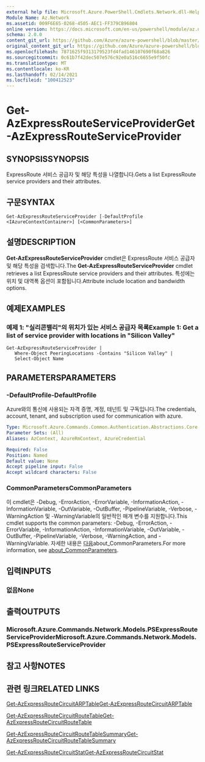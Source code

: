 ```yaml
---
external help file: Microsoft.Azure.PowerShell.Cmdlets.Network.dll-Help.xml
Module Name: Az.Network
ms.assetid: 009F6E65-0268-4505-AEC1-FF379CB96804
online version: https://docs.microsoft.com/en-us/powershell/module/az.network/get-azexpressrouteserviceprovider
schema: 2.0.0
content_git_url: https://github.com/Azure/azure-powershell/blob/master/src/Network/Network/help/Get-AzExpressRouteServiceProvider.md
original_content_git_url: https://github.com/Azure/azure-powershell/blob/master/src/Network/Network/help/Get-AzExpressRouteServiceProvider.md
ms.openlocfilehash: 7871625f9313179523fd4fad146107690f68a826
ms.sourcegitcommit: 0c61b7f42dec507e576c92e0a516c6655e9f50fc
ms.translationtype: MT
ms.contentlocale: ko-KR
ms.lasthandoff: 02/14/2021
ms.locfileid: "100412523"
---
```

# <span data-ttu-id="fb5a4-101">Get-AzExpressRouteServiceProvider</span><span class="sxs-lookup"><span data-stu-id="fb5a4-101">Get-AzExpressRouteServiceProvider</span></span>

## <span data-ttu-id="fb5a4-102">SYNOPSIS</span><span class="sxs-lookup"><span data-stu-id="fb5a4-102">SYNOPSIS</span></span>
<span data-ttu-id="fb5a4-103">ExpressRoute 서비스 공급자 및 해당 특성을 나열합니다.</span><span class="sxs-lookup"><span data-stu-id="fb5a4-103">Gets a list ExpressRoute service providers and their attributes.</span></span>

## <span data-ttu-id="fb5a4-104">구문</span><span class="sxs-lookup"><span data-stu-id="fb5a4-104">SYNTAX</span></span>

```
Get-AzExpressRouteServiceProvider [-DefaultProfile <IAzureContextContainer>] [<CommonParameters>]
```

## <span data-ttu-id="fb5a4-105">설명</span><span class="sxs-lookup"><span data-stu-id="fb5a4-105">DESCRIPTION</span></span>
<span data-ttu-id="fb5a4-106">**Get-AzExpressRouteServiceProvider** cmdlet은 ExpressRoute 서비스 공급자 및 해당 특성을 검색합니다.</span><span class="sxs-lookup"><span data-stu-id="fb5a4-106">The **Get-AzExpressRouteServiceProvider** cmdlet retrieves a list ExpressRoute service providers and their attributes.</span></span> <span data-ttu-id="fb5a4-107">특성에는 위치 및 대역폭 옵션이 포함됩니다.</span><span class="sxs-lookup"><span data-stu-id="fb5a4-107">Attribute include location and bandwidth options.</span></span>

## <span data-ttu-id="fb5a4-108">예제</span><span class="sxs-lookup"><span data-stu-id="fb5a4-108">EXAMPLES</span></span>

### <span data-ttu-id="fb5a4-109">예제 1: "실리콘밸리"의 위치가 있는 서비스 공급자 목록</span><span class="sxs-lookup"><span data-stu-id="fb5a4-109">Example 1: Get a list of service provider with locations in "Silicon Valley"</span></span>
```
Get-AzExpressRouteServiceProvider |
   Where-Object PeeringLocations -Contains "Silicon Valley" |
   Select-Object Name
```

## <span data-ttu-id="fb5a4-110">PARAMETERS</span><span class="sxs-lookup"><span data-stu-id="fb5a4-110">PARAMETERS</span></span>

### <span data-ttu-id="fb5a4-111">-DefaultProfile</span><span class="sxs-lookup"><span data-stu-id="fb5a4-111">-DefaultProfile</span></span>
<span data-ttu-id="fb5a4-112">Azure와의 통신에 사용되는 자격 증명, 계정, 테넌트 및 구독입니다.</span><span class="sxs-lookup"><span data-stu-id="fb5a4-112">The credentials, account, tenant, and subscription used for communication with azure.</span></span>

```yaml
Type: Microsoft.Azure.Commands.Common.Authentication.Abstractions.Core.IAzureContextContainer
Parameter Sets: (All)
Aliases: AzContext, AzureRmContext, AzureCredential

Required: False
Position: Named
Default value: None
Accept pipeline input: False
Accept wildcard characters: False
```

### <span data-ttu-id="fb5a4-113">CommonParameters</span><span class="sxs-lookup"><span data-stu-id="fb5a4-113">CommonParameters</span></span>
<span data-ttu-id="fb5a4-114">이 cmdlet은 -Debug, -ErrorAction, -ErrorVariable, -InformationAction, -InformationVariable, -OutVariable, -OutBuffer, -PipelineVariable, -Verbose, -WarningAction 및 -WarningVariable의 일반적인 매개 변수를 지원합니다.</span><span class="sxs-lookup"><span data-stu-id="fb5a4-114">This cmdlet supports the common parameters: -Debug, -ErrorAction, -ErrorVariable, -InformationAction, -InformationVariable, -OutVariable, -OutBuffer, -PipelineVariable, -Verbose, -WarningAction, and -WarningVariable.</span></span> <span data-ttu-id="fb5a4-115">자세한 내용은 [다음](http://go.microsoft.com/fwlink/?LinkID=113216)about_CommonParameters.</span><span class="sxs-lookup"><span data-stu-id="fb5a4-115">For more information, see [about_CommonParameters](http://go.microsoft.com/fwlink/?LinkID=113216).</span></span>

## <span data-ttu-id="fb5a4-116">입력</span><span class="sxs-lookup"><span data-stu-id="fb5a4-116">INPUTS</span></span>

### <span data-ttu-id="fb5a4-117">없음</span><span class="sxs-lookup"><span data-stu-id="fb5a4-117">None</span></span>

## <span data-ttu-id="fb5a4-118">출력</span><span class="sxs-lookup"><span data-stu-id="fb5a4-118">OUTPUTS</span></span>

### <span data-ttu-id="fb5a4-119">Microsoft.Azure.Commands.Network.Models.PSExpressRouteServiceProvider</span><span class="sxs-lookup"><span data-stu-id="fb5a4-119">Microsoft.Azure.Commands.Network.Models.PSExpressRouteServiceProvider</span></span>

## <span data-ttu-id="fb5a4-120">참고 사항</span><span class="sxs-lookup"><span data-stu-id="fb5a4-120">NOTES</span></span>

## <span data-ttu-id="fb5a4-121">관련 링크</span><span class="sxs-lookup"><span data-stu-id="fb5a4-121">RELATED LINKS</span></span>

[<span data-ttu-id="fb5a4-122">Get-AzExpressRouteCircuitARPTable</span><span class="sxs-lookup"><span data-stu-id="fb5a4-122">Get-AzExpressRouteCircuitARPTable</span></span>](Get-AzExpressRouteCircuitARPTable.md)

[<span data-ttu-id="fb5a4-123">Get-AzExpressRouteCircuitRouteTable</span><span class="sxs-lookup"><span data-stu-id="fb5a4-123">Get-AzExpressRouteCircuitRouteTable</span></span>](Get-AzExpressRouteCircuitRouteTable.md)

[<span data-ttu-id="fb5a4-124">Get-AzExpressRouteCircuitRouteTableSummary</span><span class="sxs-lookup"><span data-stu-id="fb5a4-124">Get-AzExpressRouteCircuitRouteTableSummary</span></span>](Get-AzExpressRouteCircuitRouteTableSummary.md)

[<span data-ttu-id="fb5a4-125">Get-AzExpressRouteCircuitStat</span><span class="sxs-lookup"><span data-stu-id="fb5a4-125">Get-AzExpressRouteCircuitStat</span></span>](Get-AzExpressRouteCircuitStat.md)
